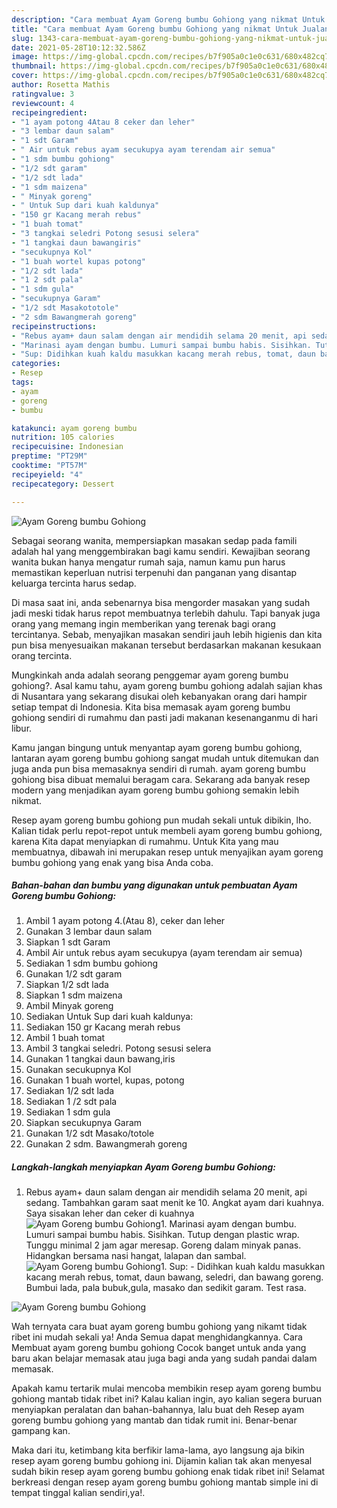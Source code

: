 ```yaml
---
description: "Cara membuat Ayam Goreng bumbu Gohiong yang nikmat Untuk Jualan"
title: "Cara membuat Ayam Goreng bumbu Gohiong yang nikmat Untuk Jualan"
slug: 1343-cara-membuat-ayam-goreng-bumbu-gohiong-yang-nikmat-untuk-jualan
date: 2021-05-28T10:12:32.586Z
image: https://img-global.cpcdn.com/recipes/b7f905a0c1e0c631/680x482cq70/ayam-goreng-bumbu-gohiong-foto-resep-utama.jpg
thumbnail: https://img-global.cpcdn.com/recipes/b7f905a0c1e0c631/680x482cq70/ayam-goreng-bumbu-gohiong-foto-resep-utama.jpg
cover: https://img-global.cpcdn.com/recipes/b7f905a0c1e0c631/680x482cq70/ayam-goreng-bumbu-gohiong-foto-resep-utama.jpg
author: Rosetta Mathis
ratingvalue: 3
reviewcount: 4
recipeingredient:
- "1 ayam potong 4Atau 8 ceker dan leher"
- "3 lembar daun salam"
- "1 sdt Garam"
- " Air untuk rebus ayam secukupya ayam terendam air semua"
- "1 sdm bumbu gohiong"
- "1/2 sdt garam"
- "1/2 sdt lada"
- "1 sdm maizena"
- " Minyak goreng"
- " Untuk Sup dari kuah kaldunya"
- "150 gr Kacang merah rebus"
- "1 buah tomat"
- "3 tangkai seledri Potong sesusi selera"
- "1 tangkai daun bawangiris"
- "secukupnya Kol"
- "1 buah wortel kupas potong"
- "1/2 sdt lada"
- "1 2 sdt pala"
- "1 sdm gula"
- "secukupnya Garam"
- "1/2 sdt Masakototole"
- "2 sdm Bawangmerah goreng"
recipeinstructions:
- "Rebus ayam+ daun salam dengan air mendidih selama 20 menit, api sedang. Tambahkan garam saat menit ke 10. Angkat ayam dari kuahnya. Saya sisakan leher dan ceker di kuahnya"
- "Marinasi ayam dengan bumbu. Lumuri sampai bumbu habis. Sisihkan. Tutup dengan plastic wrap. Tunggu minimal 2 jam agar meresap. Goreng dalam minyak panas. Hidangkan bersama nasi hangat, lalapan dan sambal."
- "Sup: Didihkan kuah kaldu masukkan kacang merah rebus, tomat, daun bawang, seledri, dan bawang goreng. Bumbui lada, pala bubuk,gula, masako dan sedikit garam. Test rasa."
categories:
- Resep
tags:
- ayam
- goreng
- bumbu

katakunci: ayam goreng bumbu 
nutrition: 105 calories
recipecuisine: Indonesian
preptime: "PT29M"
cooktime: "PT57M"
recipeyield: "4"
recipecategory: Dessert

---
```



![Ayam Goreng bumbu Gohiong](https://img-global.cpcdn.com/recipes/b7f905a0c1e0c631/680x482cq70/ayam-goreng-bumbu-gohiong-foto-resep-utama.jpg)

Sebagai seorang wanita, mempersiapkan masakan sedap pada famili adalah hal yang menggembirakan bagi kamu sendiri. Kewajiban seorang  wanita bukan hanya mengatur rumah saja, namun kamu pun harus memastikan keperluan nutrisi terpenuhi dan panganan yang disantap keluarga tercinta harus sedap.

Di masa  saat ini, anda sebenarnya bisa mengorder masakan yang sudah jadi meski tidak harus repot membuatnya terlebih dahulu. Tapi banyak juga orang yang memang ingin memberikan yang terenak bagi orang tercintanya. Sebab, menyajikan masakan sendiri jauh lebih higienis dan kita pun bisa menyesuaikan makanan tersebut berdasarkan makanan kesukaan orang tercinta. 



Mungkinkah anda adalah seorang penggemar ayam goreng bumbu gohiong?. Asal kamu tahu, ayam goreng bumbu gohiong adalah sajian khas di Nusantara yang sekarang disukai oleh kebanyakan orang dari hampir setiap tempat di Indonesia. Kita bisa memasak ayam goreng bumbu gohiong sendiri di rumahmu dan pasti jadi makanan kesenanganmu di hari libur.

Kamu jangan bingung untuk menyantap ayam goreng bumbu gohiong, lantaran ayam goreng bumbu gohiong sangat mudah untuk ditemukan dan juga anda pun bisa memasaknya sendiri di rumah. ayam goreng bumbu gohiong bisa dibuat memalui beragam cara. Sekarang ada banyak resep modern yang menjadikan ayam goreng bumbu gohiong semakin lebih nikmat.

Resep ayam goreng bumbu gohiong pun mudah sekali untuk dibikin, lho. Kalian tidak perlu repot-repot untuk membeli ayam goreng bumbu gohiong, karena Kita dapat menyiapkan di rumahmu. Untuk Kita yang mau membuatnya, dibawah ini merupakan resep untuk menyajikan ayam goreng bumbu gohiong yang enak yang bisa Anda coba.

<!--inarticleads1-->

##### Bahan-bahan dan bumbu yang digunakan untuk pembuatan Ayam Goreng bumbu Gohiong:

1. Ambil 1 ayam potong 4.(Atau 8), ceker dan leher
1. Gunakan 3 lembar daun salam
1. Siapkan 1 sdt Garam
1. Ambil  Air untuk rebus ayam secukupya (ayam terendam air semua)
1. Sediakan 1 sdm bumbu gohiong
1. Gunakan 1/2 sdt garam
1. Siapkan 1/2 sdt lada
1. Siapkan 1 sdm maizena
1. Ambil  Minyak goreng
1. Sediakan  Untuk Sup dari kuah kaldunya:
1. Sediakan 150 gr Kacang merah rebus
1. Ambil 1 buah tomat
1. Ambil 3 tangkai seledri. Potong sesusi selera
1. Gunakan 1 tangkai daun bawang,iris
1. Gunakan secukupnya Kol
1. Gunakan 1 buah wortel, kupas, potong
1. Sediakan 1/2 sdt lada
1. Sediakan 1 /2 sdt pala
1. Sediakan 1 sdm gula
1. Siapkan secukupnya Garam
1. Gunakan 1/2 sdt Masako/totole
1. Gunakan 2 sdm. Bawangmerah goreng




<!--inarticleads2-->

##### Langkah-langkah menyiapkan Ayam Goreng bumbu Gohiong:

1. Rebus ayam+ daun salam dengan air mendidih selama 20 menit, api sedang. Tambahkan garam saat menit ke 10. Angkat ayam dari kuahnya. Saya sisakan leher dan ceker di kuahnya
<img src="//assets-global.cpcdn.com/assets/icons/button_play-2c75c40dde080a61004c1f40b05d8f140eaff45d7e9e6481dc71c63d2e7c4909.png" alt="Ayam Goreng bumbu Gohiong">1. Marinasi ayam dengan bumbu. Lumuri sampai bumbu habis. Sisihkan. Tutup dengan plastic wrap. Tunggu minimal 2 jam agar meresap. Goreng dalam minyak panas. Hidangkan bersama nasi hangat, lalapan dan sambal.
<img src="//assets-global.cpcdn.com/assets/icons/button_play-2c75c40dde080a61004c1f40b05d8f140eaff45d7e9e6481dc71c63d2e7c4909.png" alt="Ayam Goreng bumbu Gohiong">1. Sup: - Didihkan kuah kaldu masukkan kacang merah rebus, tomat, daun bawang, seledri, dan bawang goreng. Bumbui lada, pala bubuk,gula, masako dan sedikit garam. Test rasa.
<img src="//assets-global.cpcdn.com/assets/icons/button_play-2c75c40dde080a61004c1f40b05d8f140eaff45d7e9e6481dc71c63d2e7c4909.png" alt="Ayam Goreng bumbu Gohiong">



Wah ternyata cara buat ayam goreng bumbu gohiong yang nikamt tidak ribet ini mudah sekali ya! Anda Semua dapat menghidangkannya. Cara Membuat ayam goreng bumbu gohiong Cocok banget untuk anda yang baru akan belajar memasak atau juga bagi anda yang sudah pandai dalam memasak.

Apakah kamu tertarik mulai mencoba membikin resep ayam goreng bumbu gohiong mantab tidak ribet ini? Kalau kalian ingin, ayo kalian segera buruan menyiapkan peralatan dan bahan-bahannya, lalu buat deh Resep ayam goreng bumbu gohiong yang mantab dan tidak rumit ini. Benar-benar gampang kan. 

Maka dari itu, ketimbang kita berfikir lama-lama, ayo langsung aja bikin resep ayam goreng bumbu gohiong ini. Dijamin kalian tak akan menyesal sudah bikin resep ayam goreng bumbu gohiong enak tidak ribet ini! Selamat berkreasi dengan resep ayam goreng bumbu gohiong mantab simple ini di tempat tinggal kalian sendiri,ya!.

